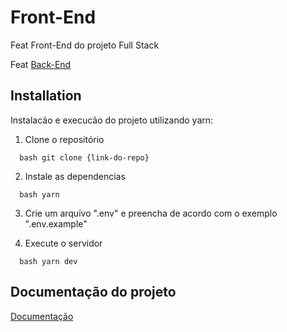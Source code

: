 # Front-End 

Feat Front-End do projeto Full Stack

Feat [Back-End](https://github.com/MatheusMoura-M/projeto-fullstack_frontend)

## Installation 

Instalacão e execucão do projeto utilizando yarn:

1. Clone o repositório 

```
  bash git clone {link-do-repo} 
``` 

2. Instale as dependencias 

```
  bash yarn 
``` 

3. Crie um arquivo ".env" e preencha de acordo com o exemplo ".env.example"


4. Execute o servidor 

```
  bash yarn dev
``` 

## Documentação do projeto

[Documentação](https://matheusmoura-m.github.io/projeto_fullsatack-Docs/)
